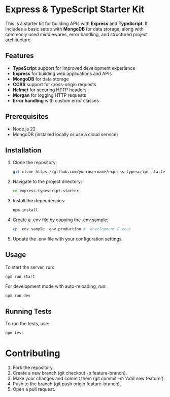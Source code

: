 # Express & TypeScript Starter Kit

This is a starter kit for building APIs with **Express** and **TypeScript**. It includes a basic setup with **MongoDB** for data storage, along with commonly used middlewares, error handling, and structured project architecture.

## Features

- **TypeScript** support for improved development experience
- **Express** for building web applications and APIs
- **MongoDB** for data storage
- **CORS** support for cross-origin requests
- **Helmet** for securing HTTP headers
- **Morgan** for logging HTTP requests
- **Error handling** with custom error classes

## Prerequisites

- Node.js 22
- MongoDB (installed locally or use a cloud service)

## Installation

1. Clone the repository:

   ```bash
   git clone https://github.com/yourusername/express-typescript-starter.git
   ```

2. Navigate to the project directory:

   ```bash
   cd express-typescript-starter
   ```

3. Install the dependencies:

   ```bash
   npm install
   ```

4. Create a .env file by copying the .env.sample:

   ```bash
   cp .env.sample .env.production #  development & test
   ```

5. Update the .env file with your configuration settings.

## Usage

To start the server, run:

```bash
npm run start
```

For development mode with auto-reloading, run:

```bash
npm run dev
```

## Running Tests

To run the tests, use:

```bash
npm test
```

# Contributing

1. Fork the repository.
2. Create a new branch (git checkout -b feature-branch).
3. Make your changes and commit them (git commit -m 'Add new feature').
4. Push to the branch (git push origin feature-branch).
5. Open a pull request.
